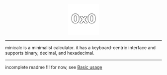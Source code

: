 <p align="center">
    <img src="https://github.com/o7Moon/minicalc/raw/main/icon.png" width = 100>
</p>

---
minicalc is a minimalist calculator. it has a keyboard-centric interface and supports binary, decimal, and hexadecimal.
***
incomplete readme !!! for now, see [Basic usage](https://github.com/o7Moon/minicalc/wiki/Basic-Usage)
